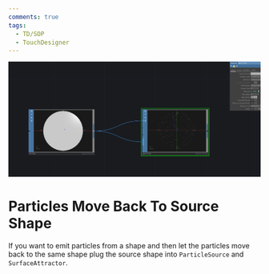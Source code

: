 ```yaml
---
comments: true
tags:
  - TD/SOP
  - TouchDesigner
---
```


![Using multiple TransformSOPs to Merge the Metaballs](../img/LetParticleMoveBackToSource.png)

# Particles Move Back To Source Shape

If you want to emit particles from a shape and then let the particles move back to the same shape plug the source shape into `ParticleSource` and `SurfaceAttractor`.
